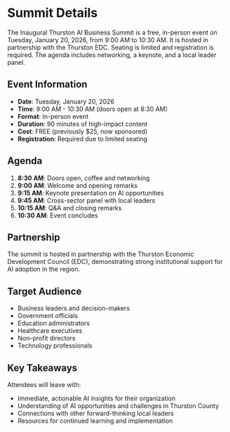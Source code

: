 # Summit Details

The Inaugural Thurston AI Business Summit is a free, in-person event on Tuesday, January 20, 2026, from 9:00 AM to 10:30 AM. It is hosted in partnership with the Thurston EDC. Seating is limited and registration is required. The agenda includes networking, a keynote, and a local leader panel.

## Event Information
- **Date**: Tuesday, January 20, 2026
- **Time**: 9:00 AM - 10:30 AM (doors open at 8:30 AM)
- **Format**: In-person event
- **Duration**: 90 minutes of high-impact content
- **Cost**: FREE (previously $25, now sponsored)
- **Registration**: Required due to limited seating

## Agenda
1. **8:30 AM**: Doors open, coffee and networking
2. **9:00 AM**: Welcome and opening remarks
3. **9:15 AM**: Keynote presentation on AI opportunities
4. **9:45 AM**: Cross-sector panel with local leaders
5. **10:15 AM**: Q&A and closing remarks
6. **10:30 AM**: Event concludes

## Partnership
The summit is hosted in partnership with the Thurston Economic Development Council (EDC), demonstrating strong institutional support for AI adoption in the region.

## Target Audience
- Business leaders and decision-makers
- Government officials
- Education administrators
- Healthcare executives
- Non-profit directors
- Technology professionals

## Key Takeaways
Attendees will leave with:
- Immediate, actionable AI insights for their organization
- Understanding of AI opportunities and challenges in Thurston County
- Connections with other forward-thinking local leaders
- Resources for continued learning and implementation